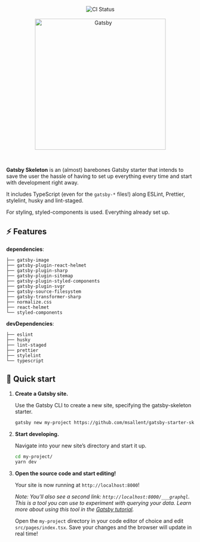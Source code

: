 <p align="center">
  <img alt="CI Status" src="https://travis-ci.com/msallent/gatsby-starter-skeleton.svg?branch=master" />
  <br />
  <br />
  <a href="https://gatsbyjs.org">
    <img alt="Gatsby" src="https://www.gatsbyjs.org/Gatsby-Logo.svg" width="350" />
  </a>
</p>

<br />

**Gatsby Skeleton** is an (almost) barebones Gatsby starter that intends to save the user the hassle of having to set up everything every time and start with development right away.

It includes TypeScript (even for the `gatsby-*` files!) along ESLint, Prettier, stylelint, husky and lint-staged.

For styling, styled-components is used. Everything already set up.

## :zap: Features

**dependencies**:

    ├── gatsby-image
    ├── gatsby-plugin-react-helmet
    ├── gatsby-plugin-sharp
    ├── gatsby-plugin-sitemap
    ├── gatsby-plugin-styled-components
    ├── gatsby-plugin-svgr
    ├── gatsby-source-filesystem
    ├── gatsby-transformer-sharp
    ├── normalize.css
    ├── react-helmet
    └── styled-components

**devDependencies**:

    ├── eslint
    ├── husky
    ├── lint-staged
    ├── prettier
    ├── stylelint
    └── typescript

## 🚀 Quick start

1.  **Create a Gatsby site.**

    Use the Gatsby CLI to create a new site, specifying the gatsby-skeleton starter.

    ```sh
    gatsby new my-project https://github.com/msallent/gatsby-starter-skeleton/
    ```

1.  **Start developing.**

    Navigate into your new site’s directory and start it up.

    ```sh
    cd my-project/
    yarn dev
    ```

1.  **Open the source code and start editing!**

    Your site is now running at `http://localhost:8000`!

    _Note: You'll also see a second link: _`http://localhost:8000/___graphql`_. This is a tool you can use to experiment with querying your data. Learn more about using this tool in the [Gatsby tutorial](https://www.gatsbyjs.org/tutorial/part-five/#introducing-graphiql)._

    Open the `my-project` directory in your code editor of choice and edit `src/pages/index.tsx`. Save your changes and the browser will update in real time!
